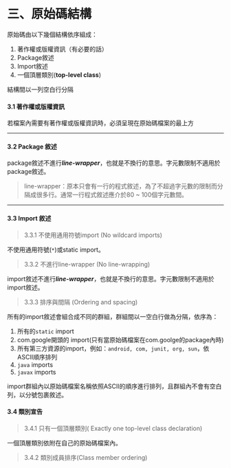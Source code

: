 # 三、原始碼結構

原始碼由以下幾個結構依序組成：

1. 著作權或版權資訊（有必要的話）
2. Package敘述
3. Import敘述
4. 一個頂層類別(**top-level class**)

結構間以一列空白行分隔

#### **3.1 著作權或版權資訊**

若檔案內需要有著作權或版權資訊時，必須呈現在原始碼檔案的最上方





---

#### **3.2 Package 敘述**

package敘述不進行***line-wrapper***，也就是不換行的意思。字元數限制不適用於package敘述。
>line-wrapper：原本只會有一行的程式敘述，為了不超過字元數的限制而分隔成很多行。通常一行程式敘述應介於80 ~ 100個字元數間。



---
#### **3.3 Import 敘述**

>3.3.1 不使用通用符號import (No wildcard imports)

不使用通用符號(```*```)或static import。

>3.3.2 不進行line-wrapper (No line-wrapping)

import敘述不進行***line-wrapper***，也就是不換行的意思。字元數限制不適用於import敘述。

>3.3.3 排序與間隔 (Ordering and spacing)

所有的import敘述會組合成不同的群組，群組間以一空白行做為分隔，依序為：

1. 所有的```static``` import
2. com.google開頭的 import(只有當原始碼檔案在com.goolge的package內時)
3. 所有第三方資源的import，例如：```android, com, junit, org, sun```，依ASCII順序排列
4. ```java``` imports
5. ```javax``` imports

import群組內以原始碼檔案名稱依照ASCII的順序進行排列，且群組內不會有空白列，以分號包裹敘述。

#### **3.4 類別宣告**

>3.4.1 只有一個頂層類別( Exactly one top-level class declaration)

一個頂層類別依附在自己的原始碼檔案內。

>3.4.2 類別成員排序(Class member ordering)



